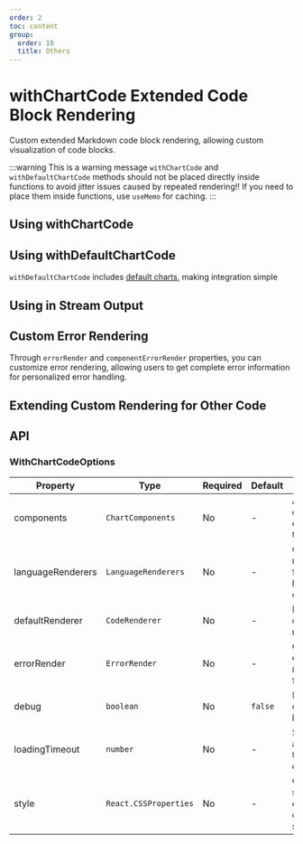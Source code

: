```yaml
---
order: 2
toc: content
group:
  order: 10
  title: Others
---
```


# withChartCode Extended Code Block Rendering

Custom extended Markdown code block rendering, allowing custom visualization of code blocks.

:::warning
This is a warning message
`withChartCode` and `withDefaultChartCode` methods should not be placed directly inside functions to avoid jitter issues caused by repeated rendering!! If you need to place them inside functions, use `useMemo` for caching.
:::

## Using withChartCode

<code src="./demos/common"></code>

## Using withDefaultChartCode

`withDefaultChartCode` includes [default charts](https://github.com/antvis/GPT-Vis/tree/main/src/export.ts#L76), making integration simple

<code src="./demos/default"></code>

## Using in Stream Output

<code src="./demos/stream"></code>

## Custom Error Rendering

Through `errorRender` and `componentErrorRender` properties, you can customize error rendering, allowing users to get complete error information for personalized error handling.

<code src="./demos/errorRender"></code>

## Extending Custom Rendering for Other Code

<code src="./demos/extra"></code>

## API

### WithChartCodeOptions

| Property          | Type                  | Required | Default | Description                                     |
| ----------------- | --------------------- | -------- | ------- | ----------------------------------------------- |
| components        | `ChartComponents`     | No       | -       | Additional chart components to load             |
| languageRenderers | `LanguageRenderers`   | No       | -       | Custom renderers for other language code blocks |
| defaultRenderer   | `CodeRenderer`        | No       | -       | Default code renderer                           |
| errorRender       | `ErrorRender`         | No       | -       | Custom error rendering function                 |
| debug             | `boolean`             | No       | `false` | Enable debug logging                            |
| loadingTimeout    | `number`              | No       | -       | Set loading animation timeout, default 5s       |
| style             | `React.CSSProperties` | No       | -       | Chart styles, configure container styles        |
